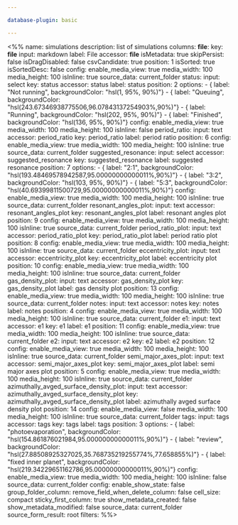 ```yaml
---

database-plugin: basic

---
```


<%%
name: simulations
description: list of simulations
columns:
  __file__:
    key: __file__
    input: markdown
    label: File
    accessor: __file__
    isMetadata: true
    skipPersist: false
    isDragDisabled: false
    csvCandidate: true
    position: 1
    isSorted: true
    isSortedDesc: false
    config:
      enable_media_view: true
      media_width: 100
      media_height: 100
      isInline: true
      source_data: current_folder
  status:
    input: select
    key: status
    accessor: status
    label: status
    position: 2
    options:
      - { label: "Not running", backgroundColor: "hsl(1, 95%, 90%)"}
      - { label: "Queuing", backgroundColor: "hsl(243.67346938775506,96.07843137254903%,90%)"}
      - { label: "Running", backgroundColor: "hsl(202, 95%, 90%)"}
      - { label: "Finished", backgroundColor: "hsl(136, 95%, 90%)"}
    config:
      enable_media_view: true
      media_width: 100
      media_height: 100
      isInline: false
  period_ratio:
    input: text
    accessor: period_ratio
    key: period_ratio
    label: period ratio
    position: 6
    config:
      enable_media_view: true
      media_width: 100
      media_height: 100
      isInline: true
      source_data: current_folder
  suggested_resonance:
    input: select
    accessor: suggested_resonance
    key: suggested_resonance
    label: suggested resonance
    position: 7
    options:
      - { label: "2:1", backgroundColor: "hsl(193.48469578942587,95.00000000000011%,90%)"}
      - { label: "3:2", backgroundColor: "hsl(103, 95%, 90%)"}
      - { label: "5:3", backgroundColor: "hsl(40.69399811500729,95.00000000000011%,90%)"}
    config:
      enable_media_view: true
      media_width: 100
      media_height: 100
      isInline: true
      source_data: current_folder
  resonant_angles_plot:
    input: text
    accessor: resonant_angles_plot
    key: resonant_angles_plot
    label: resonant angles plot
    position: 9
    config:
      enable_media_view: true
      media_width: 100
      media_height: 100
      isInline: true
      source_data: current_folder
  period_ratio_plot:
    input: text
    accessor: period_ratio_plot
    key: period_ratio_plot
    label: period ratio plot
    position: 8
    config:
      enable_media_view: true
      media_width: 100
      media_height: 100
      isInline: true
      source_data: current_folder
  eccentricity_plot:
    input: text
    accessor: eccentricity_plot
    key: eccentricity_plot
    label: eccentricity plot
    position: 10
    config:
      enable_media_view: true
      media_width: 100
      media_height: 100
      isInline: true
      source_data: current_folder
  gas_density_plot:
    input: text
    accessor: gas_density_plot
    key: gas_density_plot
    label: gas density plot
    position: 13
    config:
      enable_media_view: true
      media_width: 100
      media_height: 100
      isInline: true
      source_data: current_folder
  notes:
    input: text
    accessor: notes
    key: notes
    label: notes
    position: 4
    config:
      enable_media_view: true
      media_width: 100
      media_height: 100
      isInline: true
      source_data: current_folder
  e1:
    input: text
    accessor: e1
    key: e1
    label: e1
    position: 11
    config:
      enable_media_view: true
      media_width: 100
      media_height: 100
      isInline: true
      source_data: current_folder
  e2:
    input: text
    accessor: e2
    key: e2
    label: e2
    position: 12
    config:
      enable_media_view: true
      media_width: 100
      media_height: 100
      isInline: true
      source_data: current_folder
  semi_major_axes_plot:
    input: text
    accessor: semi_major_axes_plot
    key: semi_major_axes_plot
    label: semi major axes plot
    position: 5
    config:
      enable_media_view: true
      media_width: 100
      media_height: 100
      isInline: true
      source_data: current_folder
  azimuthally_avged_surface_density_plot:
    input: text
    accessor: azimuthally_avged_surface_density_plot
    key: azimuthally_avged_surface_density_plot
    label: azimuthally avged surface density plot
    position: 14
    config:
      enable_media_view: false
      media_width: 100
      media_height: 100
      isInline: true
      source_data: current_folder
  tags:
    input: tags
    accessor: tags
    key: tags
    label: tags
    position: 3
    options:
      - { label: "photoevaporation", backgroundColor: "hsl(154.861876021984,95.00000000000011%,90%)"}
      - { label: "review", backgroundColor: "hsl(27.88508925327025,35.768735219255774%,77.658855%)"}
      - { label: "fixed inner planet", backgroundColor: "hsl(219.34229651162786,95.00000000000011%,90%)"}
    config:
      enable_media_view: true
      media_width: 100
      media_height: 100
      isInline: false
      source_data: current_folder
config:
  enable_show_state: false
  group_folder_column: 
  remove_field_when_delete_column: false
  cell_size: compact
  sticky_first_column: true
  show_metadata_created: false
  show_metadata_modified: false
  source_data: current_folder
  source_form_result: root
filters:
%%>